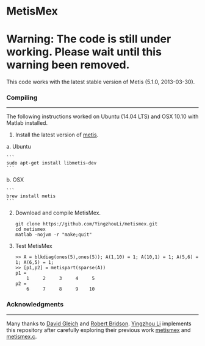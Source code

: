 MetisMex
========

# Warning: The code is still under working. Please wait until this warning been removed.

This code works with the latest stable version of Metis (5.1.0, 2013-03-30).


### Compiling
---------

The following instructions worked on Ubuntu (14.04 LTS) and
OSX 10.10 with Matlab installed.

1. Install the latest version of 
  [metis](http://glaros.dtc.umn.edu/gkhome/metis/metis/overview).

  a. Ubuntu
    
    ```
    sudo apt-get install libmetis-dev
    ```

  b. OSX
  
    ```
    brew install metis
    ```
    
2. Download and compile MetisMex.
    
    ```
    git clone https://github.com/YingzhouLi/metismex.git
    cd metismex
    matlab -nojvm -r "make;quit"
    ```

3. Test MetisMex
    ```
    >> A = blkdiag(ones(5),ones(5)); A(1,10) = 1; A(10,1) = 1; A(5,6) = 1; A(6,5) = 1;
    >> [p1,p2] = metispart(sparse(A))
    p1 =
        1     2     3     4     5
    p2 =
        6     7     8     9    10
    ```
    
### Acknowledgments
-------
Many thanks to [David Gleich](https://www.cs.purdue.edu/homes/dgleich/)
and [Robert Bridson](http://www.cs.ubc.ca/~rbridson/).
[Yingzhou Li](https://www.stanford.edu/people/yingzhouli)
implements this repository
after carefully exploring their previous work [metismex](https://github.com/dgleich/metismex)
and [metismex.c](http://www.cs.ubc.ca/~rbridson/download/metismex.c).



